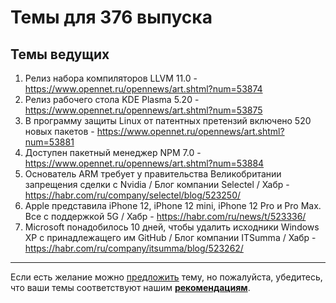# Темы для 376 выпуска

## Темы ведущих

1. Релиз набора компиляторов LLVM 11.0 - https://www.opennet.ru/opennews/art.shtml?num=53874
1. Релиз рабочего стола KDE Plasma 5.20 - https://www.opennet.ru/opennews/art.shtml?num=53875
1. В программу защиты Linux от патентных претензий включено 520 новых пакетов - https://www.opennet.ru/opennews/art.shtml?num=53881
1. Доступен пакетный менеджер NPM 7.0 - https://www.opennet.ru/opennews/art.shtml?num=53884
1. Основатель ARM требует у правительства Великобритании запрещения сделки с Nvidia / Блог компании Selectel / Хабр - https://habr.com/ru/company/selectel/blog/523250/
1. Apple представила iPhone 12, iPhone 12 mini, iPhone 12 Pro и Pro Max. Все с поддержкой 5G / Хабр - https://habr.com/ru/news/t/523336/
1. Microsoft понадобилось 10 дней, чтобы удалить исходники Windows XP с принадлежащего им GitHub / Блог компании ITSumma / Хабр - https://habr.com/ru/company/itsumma/blog/523262/

---

Если есть желание можно [предложить](themes_from_listeners.md) тему, но пожалуйста, убедитесь, что ваши темы соответствуют нашим **[рекомендациям](Recommendations_for_the_proposed_topics.md)**.

